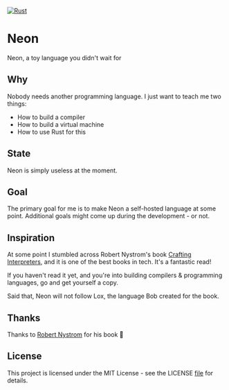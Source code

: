 [![Rust](https://github.com/patbuc/neon/actions/workflows/rust.yml/badge.svg)](https://github.com/patbuc/neon/actions/workflows/rust.yml)

# Neon

Neon, a toy language you didn't wait for

## Why

Nobody needs another programming language.
I just want to teach me two things:

- How to build a compiler
- How to build a virtual machine
- How to use Rust for this

## State

Neon is simply useless at the moment.

## Goal

The primary goal for me is to make Neon a self-hosted language at some point.
Additional goals might come up during the development - or not.

## Inspiration

At some point I stumbled across Robert Nystrom's
book [Crafting Interpreters](https://craftinginterpreters.com/), and it is one of the best books in tech. It's a
fantastic read!

If you haven't read it yet, and you're into building compilers & programming languages, go and get yourself a copy.

Said that, Neon will not follow Lox, the language Bob created for the book.

## Thanks

Thanks to [Robert Nystrom](https://stuffwithstuff.com/) for his book 🙏

## License

This project is licensed under the MIT License - see the
LICENSE [file](https://github.com/patbuc/neon/blob/main/LICENSE) for details.
